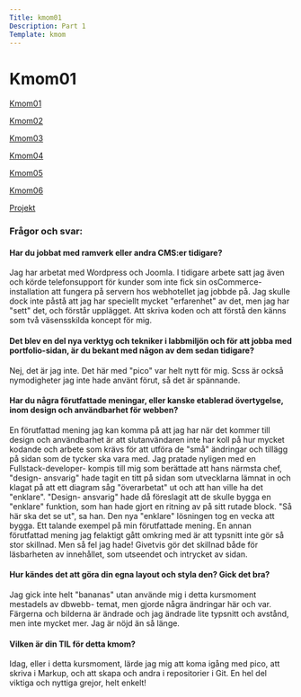 ```yaml
---
Title: kmom01
Description: Part 1
Template: kmom
---
```


Kmom01
==================

<div class="kmom-sidenav">
    <p><a href="kmom01"><i class="fas fa-dice-one"></i> Kmom01</a></p>
    <p><a href="kmom02"><i class="fas fa-dice-two"></i> Kmom02</a></p>
    <p><a href="kmom03"><i class="fas fa-dice-three"></i> Kmom03</a></p>
    <p><a href="kmom04"><i class="fas fa-dice-four"></i> Kmom04</a></p>
    <p><a href="kmom05"><i class="fas fa-dice-five"></i> Kmom05</a></p>
    <p><a href="kmom06"><i class="fas fa-dice-six"></i> Kmom06</a></p>
    <p><a href="kmom10"><i class="fas fa-tasks"></i> Projekt</a></p>
</div>
<div class="kmom-text">
<h3>Frågor och svar:</h3>
<h4>Har du jobbat med ramverk eller andra CMS:er tidigare?</h4>
<p>Jag har arbetat med Wordpress och Joomla. I tidigare arbete satt jag även och körde telefonsupport för kunder som inte fick sin osCommerce- installation att fungera på servern hos webhotellet jag jobbde på. Jag skulle dock inte påstå att jag har speciellt mycket "erfarenhet" av det, men jag har "sett" det, och förstår upplägget. Att skriva koden och att förstå den känns som två väsensskilda koncept för mig.</p>

<h4>Det blev en del nya verktyg och tekniker i labbmiljön och för att jobba med portfolio-sidan, är du bekant med någon av dem sedan tidigare?</h4>

<p>Nej, det är jag inte. Det här med "pico" var helt nytt för mig. Scss är också nymodigheter jag inte hade använt förut, så det är spännande.</p>

<h4>Har du några förutfattade meningar, eller kanske etablerad övertygelse, inom design och användbarhet för webben?</h4>

<p>En förutfattad mening jag kan komma på att jag har när det kommer till design och användbarhet är att slutanvändaren inte har koll på hur mycket kodande och arbete som krävs för att utföra de "små" ändringar och tillägg på sidan som de tycker ska vara med. Jag pratade nyligen med en Fullstack-developer- kompis till mig som berättade att hans närmsta chef, "design- ansvarig" hade tagit en titt på sidan som utvecklarna lämnat in och klagat på att ett diagram såg "överarbetat" ut och att han ville ha det "enklare". "Design- ansvarig" hade då föreslagit att de skulle bygga en "enklare" funktion, som han hade gjort en ritning av på sitt rutade block. "Så här ska det se ut", sa han. Den nya "enklare" lösningen tog en vecka att bygga. Ett talande exempel på min förutfattade mening. 
En annan förutfattad mening jag felaktigt gått omkring med är att typsnitt inte gör så stor skillnad.
Men så fel jag hade! Givetvis gör det skillnad både för läsbarheten av innehållet, som utseendet och intrycket av sidan.</p>

<h4>Hur kändes det att göra din egna layout och styla den? Gick det bra?</h4>

<p>Jag gick inte helt "bananas" utan använde mig i detta kursmoment mestadels av dbwebb- temat, men gjorde några ändringar här och var. Färgerna och bilderna är ändrade och jag ändrade lite typsnitt och avstånd, men inte mycket mer. Jag är nöjd än så länge.</p>

<h4>Vilken är din TIL för detta kmom?</h4>

<p>Idag, eller i detta kursmoment, lärde jag mig att koma igång med pico, att skriva i Markup, och att skapa och andra i repositorier i Git. En hel del viktiga och nyttiga grejor, helt enkelt!</p>

<p><a href="kmom02"><i class="far fa-arrow-alt-circle-right"></i></a></p>